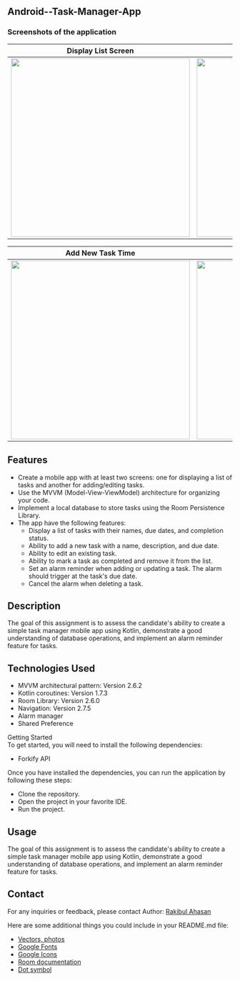 ## Android--Task-Manager-App

### Screenshots of the application  


Display List Screen           |  Existing Task Mark/Edit           | Add New Task Page         |  Add New Task Calander         | 
:-------------------------:|:------------------------:|:------------------------:|:------------------------:|
<img src="https://github.com/PaponAhasan/Android---Task-Manager-App/assets/59710234/521fb1b3-22cd-4847-bd63-211991ebbd82" height="400"> |  <img src="https://github.com/PaponAhasan/Android---Task-Manager-App/assets/59710234/d42c33d3-068d-4251-b228-dd2e3982eec5" height="400"> | <img src="https://github.com/PaponAhasan/Android---Task-Manager-App/assets/59710234/03e78b61-621a-43b5-9d0d-b04ed930064e" height="400">  | <img src="https://github.com/PaponAhasan/Android---Task-Manager-App/assets/59710234/29d7b4d4-bb64-4e93-9efd-996d9c77a182" height="400"> |

Add New Task Time       |   Add New Task Cancel            | Task Alarm         |   Existing Completed      | 
:-------------------------:|:------------------------:|:------------------------:|:------------------------:|
<img src="https://github.com/PaponAhasan/Android---Task-Manager-App/assets/59710234/f4787f67-2de7-4742-83b4-d1c86bd3babf" height="400">  |  <img src="https://github.com/PaponAhasan/Android---Task-Manager-App/assets/59710234/c7a3d0ee-2679-49f3-87a6-3dc38066c81b" height="400"> | <img src="https://github.com/PaponAhasan/Android---Task-Manager-App/assets/59710234/4fb76777-0e8e-4d7d-b97c-debdf78318ce" height="400">  |<img src="https://github.com/PaponAhasan/Android---Task-Manager-App/assets/59710234/cf61c300-a85b-472e-ac0b-1e6ca458be11" height="400">  |

## Features

- Create a mobile app with at least two screens: one for displaying a list of tasks and another for
adding/editing tasks.  
- Use the MVVM (Model-View-ViewModel) architecture for organizing your code.  
- Implement a local database to store tasks using the Room Persistence Library.  
- The app have the following features:  
  - Display a list of tasks with their names, due dates, and completion status.  
  - Ability to add a new task with a name, description, and due date.  
  - Ability to edit an existing task.  
  - Ability to mark a task as completed and remove it from the list.  
  - Set an alarm reminder when adding or updating a task. The alarm should trigger at the task's
    due date.  
  - Cancel the alarm when deleting a task.  
  
## Description
The goal of this assignment is to assess the candidate's ability to create a simple task manager mobile app using Kotlin, demonstrate a good understanding of database operations, and implement an alarm reminder feature for tasks. 

## Technologies Used
- MVVM architectural pattern: Version 2.6.2
- Kotlin coroutines: Version 1.7.3
- Room Library: Version 2.6.0
- Navigation: Version 2.7.5
- Alarm manager
- Shared Preference

Getting Started  
To get started, you will need to install the following dependencies:  

- Forkify API

Once you have installed the dependencies, you can run the application by following these steps:  

- Clone the repository.  
- Open the project in your favorite IDE.  
- Run the project.
 
## Usage    
The goal of this assignment is to assess the candidate's ability to create a simple task manager mobile app using Kotlin, demonstrate a good understanding of database operations, and implement an alarm reminder feature for tasks. 

## Contact
For any inquiries or feedback, please contact Author: <ins>Rakibul Ahasan</ins>  

Here are some additional things you could include in your README.md file:  

- [Vectors, photos](https://www.freepik.com/)
- [Google Fonts](https://fonts.google.com/)
- [Google Icons](https://fonts.google.com/icons)
- [Room documentation](https://developer.android.com/training/data-storage/room)
- [Dot symbol](https://symbolsdb.com/dot-symbol)
